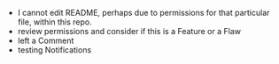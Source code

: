 * I cannot edit README, perhaps due to permissions for that particular file, within this repo.
* review permissions and consider if this is a Feature or a Flaw 
* left a Comment
* testing Notifications
